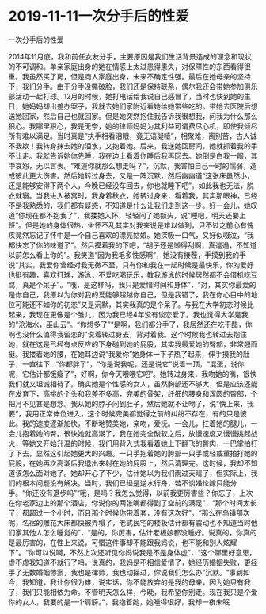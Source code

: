 # 2019-11-11一次分手后的性爱



一次分手后的性爱



2014年11月底，我和前任女友分手，主要原因是我们生活背景造成的理念和现状的不可调和。单亲家庭出身的她在情感上太过患得患失，对保障性的东西看得很重。我虽然买了房，但是商人家庭出身，未来不确定性强。最后在她母亲的坚持下，我们分手。由于分手没撕破脸，我们还是保持联系，偶尔我还会带她参加俱乐部活动一起打球。12月的时候，她打电话给我说自己感冒了，当时也快到她的生日，她妈妈却出差办案子，我就去她们家附近看她给她带些吃的。带她去医院后想送她回家，然后自己也就回家。但是她突然抱住我告诉我很想我，问我为什么那么狠心。我哪里狠心，我是无奈，她的律师妈妈为其利益可谓费尽心机，即使我倾尽所有难以满足。当时真是“执手相看泪眼，竟无语凝噎”，相聚难，离别苦，古人诚不我欺！我转身抹去她的泪水，又抱着她。后来，我送她回房间，她就抓着我的手不让走。我就告诉她你先睡，我在边上看着你睡后我再回去。她倒是白我一眼，其中哀怨，无以言表。“难道你就那么想走吗？”，沉默，我害怕自己一时的懦弱，造成彼此更大伤害。然后她转过身去，又是一阵沉默，然后幽幽道“这张床虽然小，还是能够安得下两个人，今晚已经没车回去，你也就睡下吧”。如此我也无法，脱衣就寝。当我进入被窝时，我身着秋衣，她转过身来，看着我。其实那眼神，已经不是我熟悉的，我们都有疑惑，不知道是什么让我们走到这一步。好一会儿，她叹道“你现在都不抱我了”，我搂她入怀，轻轻问了她额头，说“睡吧，明天还要上班”。但是她的身体很热，坐怀不乱其实对我来说是难以做到，只不过之前心有愧疚竟然忘记了怀中是一个自己喜欢的漂亮姑娘。她深吸一口气，又好似啜泣，“我都快忘了你的味道了”。然后摸着我的下吧，“胡子还是懒得刮啊，真邋遢，不知道以前怎么看上你的”。我笑道“因为我毛多性感啊”，她没有接茬，手摸到我的手说“其实，我爱你曾经对我无微不至，只有你和我在一起时候是最快乐，你的爱好也挺有趣，喜欢打球，游泳，不爱吃喝玩乐，教我游泳的时候居然都不会借机吃豆腐，真是个呆子”。“哦，是这样吗，我只是爱惜时间和身体”，“对，其实你最爱的是你自己，我原以为你对我的爱能够超越你自己，但是我错了，我在你心目中的地位可能还不如你的初恋”又是沉默，其实我真的是个呆子。与我在大学初恋时候比起来，我现在更像是个雏儿，因为我已经4年没有谈恋爱了。我也觉得大学是我的“沧海水，巫山云”。“你想多了”“是啊，我们都分手了，我居然还在吃干醋，你啊也没什么值得我留恋的”说着转过身去，背对着我。这个时候我也转过去抱住她，就在这是已经有点反应的下身碰到她的屁股，其实我最爱她的臀部，非常翘而挺。我搂着她的腰，在她耳边说“我爱你”她身体一下子热了起来，伸手摸我的肚子，一直往下...“你都胖了”，“你是说我呢，还是说它”说着一顶，“混蛋，说你呢，它估计都饿瘦了”，好啊，你今天喂喂它吧”。她转过身来，我吻她的嘴，很快我们就又坦诚相待了。确实她是个性感的女人，虽然胸部还不够大，但是应该还能在发育下，高挑的个头和我差不多高，完美的骨架，纤细的腰身和浑圆的臀部，个把月不见甚是想念。我从她的脖子问到肚子，然后她就不让吻了，说“快上来，我要”，我用正常体位进入，这个时候完美都觉得之前的纠纷不存在，有的只是彼此。我的速度逐渐加快，不断地赞美她，亲吻，爱抚。一会儿，扛着她的腿儿，一会儿抱着她的臀。很快她就高潮了，我在她完全酸软之后，放慢速度又慢慢挑起战火，等她又开始升温的时候，我们用背入式我看着她上下翻飞的臀肉，一巴掌拍打了下去，显然这引起她更大的兴趣。一只手抱着她的胯部一只手或轻或重拍打她的屁股，在她再次高潮后我退出来射在她的屁股上，然后清理完。这时候，我却不知道该怎么面对她了。她却开心了不少，估计她以为我们雨过天晴了，但实际上，我们的根本问题没有解决。当时，我们已经是逆水行舟，若不谈婚论嫁只能分手。“你还没有退步吗”“哦，是吗？我怎么觉得，以前我更厉害些？你忘了，上次在你老家边上的那个酒店，你说你的两张嘴都得到了空前的满足”，“那个时间太长了，都超过一个小时，而且那个时候你带着套，没有这次好”。“那么在乌镇那次呢，名宿的雕花大床都快被弄塌了，老式民宅的楼板估计都有震动也不知道当时他们家其他人怎么睡觉的”，“是的，你厉害，估计老板娘都没睡好。说真的，你真的是最厉害的，在性上来说，可惜这件事却不能跟我妈说，也不能和别人炫耀下”。“你可以说啊，不然上次还听见你妈说我是不是身体虚”，“这个哪里好意思，虚不虚我知道不就行了吗，说真的，我妈是不相信爱情了，她经历婚姻失败，更经手了无数婚姻惨案，我也是律师，我也动摇过，你说我们怎么办”沉默。“事到如今，我知道，我让你很为难，说实话，你不能放弃的是我的母亲，因为她只有我了，我们只能相依为命。不管明天怎么样，今晚，我希望你别走。现在我只是个爱你的女人，我要的是一个肩膀。”，我抱着她，她睡得很好，我却一夜未眠


